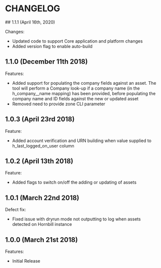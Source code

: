 # CHANGELOG

## 1.1.1 (April 16th, 2020)

Changes:

- Updated code to support Core application and platform changes
- Added version flag to enable auto-build

## 1.1.0 (December 11th 2018)

Features:

- Added support for populating the company fields against an asset. The tool will perform a Company look-up if a company name (in the h_company__name mapping) has been provided, before populating the company name and ID fields against the new or updated asset
- Removed need to provide zone CLI parameter

## 1.0.3 (April 23rd 2018)

Feature:

- Added account verification and URN building when value supplied to h_last_logged_on_user column

## 1.0.2 (April 13th 2018)

Feature:

- Added flags to switch on/off the adding or updating of assets

## 1.0.1 (March 22nd 2018)

Defect fix:

- Fixed issue with dryrun mode not outputting to log when assets detected on Hornbill instance

## 1.0.0 (March 21st 2018)

Features:

- Initial Release
